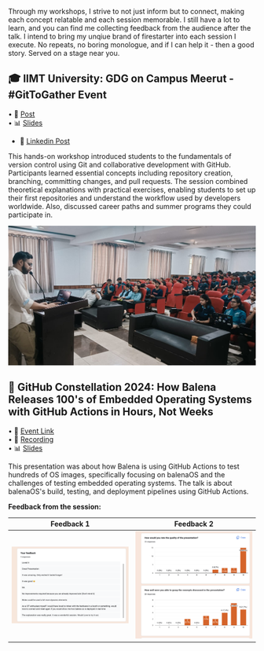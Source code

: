 
Through my workshops, I strive to not just inform but to connect, making each concept relatable and each session memorable. I still have a lot to learn, and you can find me collecting feedback from the audience after the talk. I intend to bring my unqiue brand of firestarter into each session I execute. No repeats, no boring monologue, and if I can help it - then a good story. Served on a stage near you. 

## 🎓 IIMT University: GDG on Campus Meerut - #GitToGather Event

• 📝 [Post](https://www.linkedin.com/feed/update/urn:li:activity:7333078054379945984/)  
• 📊 [Slides](https://github.com/vipulgupta2048/git-intro)  
- 📸 [Linkedin Post](https://www.linkedin.com/posts/gdg-on-campus-iimt_gittogather-githubbootcamp-techskills-activity-7329389841782136832-xN8l?utm_source=share&utm_medium=member_desktop&rcm=ACoAACD76ywBmaTacRmcewhE1c2v2s8L8FVxT4k)

This hands-on workshop introduced students to the fundamentals of version control using Git and collaborative development with GitHub. Participants learned essential concepts including repository creation, branching, committing changes, and pull requests. The session combined theoretical explanations with practical exercises, enabling students to set up their first repositories and understand the workflow used by developers worldwide. Also, discussed career paths and summer programs they could participate in.

![Vipul Gupta presenting a workshop](./img/workshops/iimt-uni.webp)


## 🌟 GitHub Constellation 2024: How Balena Releases 100's of Embedded Operating Systems with GitHub Actions in Hours, Not Weeks

• 🔗 [Event Link](https://githubconstellation.com/schedule/how-balena-releases-100s-of-embedded-operating-systems-with-github-actions-in-hours-not-weeks)  
• 🎥 [Recording](https://www.youtube.com)  
• 📊 [Slides](https://slides.com/vipulgupta2048/constellation-2024/fullscreen)  

This presentation was about how Balena is using GitHub Actions to test hundreds of OS images, specifically focusing on balenaOS and the challenges of testing embedded operating systems. The talk is about balenaOS's build, testing, and deployment pipelines using GitHub Actions.

**Feedback from the session:**

| Feedback 1 | Feedback 2 |
|:---:|:---:|
| ![Feedback 1](./img/github/feedback.webp) | ![Feedback 2](./img/github/1.webp) |

